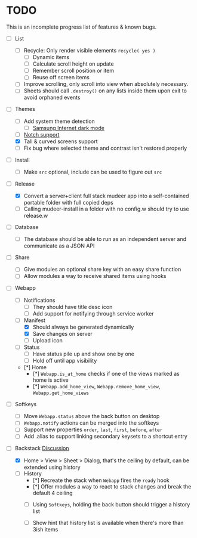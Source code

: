 # TODO  
This is an incomplete progress list of features & known bugs.  

* [ ] List
	* [ ] Recycle: Only render visible elements `recycle( yes )`
		* [ ] Dynamic items
		* [ ] Calculate scroll height on update
		* [ ] Remember scroll position or item
		* [ ] Reuse off screen items
	* [ ] Improve scrolling, only scroll into view when absolutely necessary.
	* [ ] Sheets should call `.destroy()` on any lists inside them upon exit to avoid orphaned events
* [ ] Themes
	* [ ] Add system theme detection
		* [ ] [Samsung Internet dark mode](https://developer.samsung.com/internet/blog/en-us/2020/12/15/dark-mode-in-samsung-internet)
	* [ ] [Notch support](https://css-tricks.com/the-notch-and-css/)
	* [x] Tall & curved screens support
	* [ ] Fix bug where selected theme and contrast isn't restored properly

* [ ] Install
	* [ ] Make `src` optional, include can be used to figure out `src`

* [ ] Release
	* [x] Convert a server+client full stack mudeer app into a self-contained portable folder with full copied deps
	* [ ] Calling mudeer-install in a folder with no config.w should try to use release.w

* [ ] Database
	* [ ] The database should be able to run as an independent server and communicate as a JSON API

* [ ] Share
	* [ ] Give modules an optional share key with an easy share function
	* [ ] Allow modules a way to receive shared items using hooks

* [ ] Webapp
	* [ ] Notifications
		* [ ] They should have title desc icon
		* [ ] Add support for notifying through service worker

	* [ ] Manifest
		* [x] Should always be generated dynamically
		* [x] Save changes on server
		* [ ] Upload icon

	* [ ] Status
		* [ ] Have status pile up and show one by one
		* [ ] Hold off until app visibility

	* [*] Home
		* [*] `Webapp.is_at_home` checks if one of the views marked as home is active
		* [*] `Webapp.add_home_view`, `Webapp.remove_home_view`, `Webapp.get_home_views`

* [ ] Softkeys
	* [ ] Move `Webapp.status` above the back button on desktop
	* [ ] `Webapp.notify` actions can be merged into the softkeys
	* [ ] Support new properties `order`, `last`, `first`, `before`, `after`
	* [ ] Add .alias to support linking secondary keysets to a shortcut entry

* [ ] Backstack [Discussion](Philosophy/Backstack.md)
	* [x] Home > View > Sheet > Dialog, that's the ceiling by default, can be extended using history
	* [ ] History
		* [*] Recreate the stack when `Webapp` fires the `ready` hook
		* [*] Offer modules a way to react to stack changes and break the default 4 ceiling
		* [ ] Using `Softkeys`, holding the back button should trigger a history list
		* [ ] Show hint that history list is available when there's more than 3ish items

